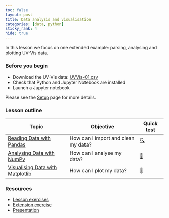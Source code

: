 ```yaml
---
toc: false
layout: post
title: Data analysis and visualisation
categories: [data, python]
sticky_rank: 4
hide: true
---
```


In this lesson we focus on one extended example: parsing, analysing and plotting UV-Vis data.

### Before you begin

- Download the UV-Vis data: [UVVis-01.csv]()
- Check that Python and Jupyter Notebook are installed
- Launch a Jupyter notebook 

Please see the [Setup](https://nu-cem.github.io/CompPhys/2021/08/02/Setup) page for more details.

### Lesson outline

| Topic | Objective | Quick test |
|-------|-----------|-----------|
|[Reading Data with Pandas](https://nu-cem.github.io/CompPhys/2021/08/02/Cleaning-Data)|How can I import and clean my data?  | [:mag:](https://nu-cem.github.io/CompPhys/2021/08/02/Cleaning-Data-Qs.html) |
|[Analysing Data with NumPy](https://nu-cem.github.io/CompPhys/2021/08/02/Analysing-Data)| How can I analyse my data?  | [:flashlight:](https://nu-cem.github.io/CompPhys/2021/08/02/Analysing-Data-Qs.html)|
|[Visualising Data with Matplotlib](https://nu-cem.github.io/CompPhys/2021/08/02/Visualising-Data)| How can I plot my data? | [:paperclip:](https://nu-cem.github.io/CompPhys/2021/08/02/Visualising-Data-Qs.html)|

### Resources

- [Lesson exercises](https://nu-cem.github.io/CompPhys/2021/08/02/Data_analysis_exercises)
- [Extension exercise](https://nu-cem.github.io/CompPhys/2021/08/02/Data_analysis_extension)
- [Presentation](https://nu-cem.github.io/CompPhys/slides/Data_analysis_slides)

